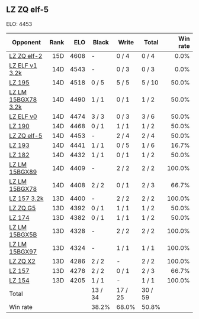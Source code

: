 ## LZ ZQ elf-5 ##

ELO: 4453

Opponent | Rank | ELO | Black | Write | Total | Win rate
---------|-----:|----:|-------|-------|-------|-------:
[LZ ZQ elf-2](LZ%20ZQ%20elf-2.md) | 15D | 4608 | - | 0 / 4 | 0 / 4 | 0.0%
[LZ ELF v1 3.2k](LZ%20ELF%20v1%203.2k.md) | 14D | 4543 | - | 0 / 3 | 0 / 3 | 0.0%
[LZ 195](LZ%20195.md) | 14D | 4518 | 0 / 5 | 5 / 5 | 5 / 10 | 50.0%
[LZ LM 15BGX78 3.2k](LZ%20LM%2015BGX78%203.2k.md) | 14D | 4490 | 1 / 1 | 0 / 1 | 1 / 2 | 50.0%
[LZ ELF v0](LZ%20ELF%20v0.md) | 14D | 4474 | 3 / 3 | 0 / 3 | 3 / 6 | 50.0%
[LZ 190](LZ%20190.md) | 14D | 4468 | 0 / 1 | 1 / 1 | 1 / 2 | 50.0%
[LZ ZQ elf-5](LZ%20ZQ%20elf-5.md) | 14D | 4453 | - | 2 / 4 | 2 / 4 | 50.0%
[LZ 193](LZ%20193.md) | 14D | 4441 | 1 / 1 | 0 / 5 | 1 / 6 | 16.7%
[LZ 182](LZ%20182.md) | 14D | 4432 | 1 / 1 | 0 / 1 | 1 / 2 | 50.0%
[LZ LM 15BGX89](LZ%20LM%2015BGX89.md) | 14D | 4409 | - | 2 / 2 | 2 / 2 | 100.0%
[LZ LM 15BGX78](LZ%20LM%2015BGX78.md) | 14D | 4408 | 2 / 2 | 0 / 1 | 2 / 3 | 66.7%
[LZ 157 3.2k](LZ%20157%203.2k.md) | 13D | 4400 | - | 2 / 2 | 2 / 2 | 100.0%
[LZ ZQ G5](LZ%20ZQ%20G5.md) | 13D | 4392 | 0 / 1 | 1 / 1 | 1 / 2 | 50.0%
[LZ 174](LZ%20174.md) | 13D | 4382 | 0 / 1 | 1 / 1 | 1 / 2 | 50.0%
[LZ LM 15BGX5B](LZ%20LM%2015BGX5B.md) | 13D | 4328 | - | 2 / 2 | 2 / 2 | 100.0%
[LZ LM 15BGX97](LZ%20LM%2015BGX97.md) | 13D | 4324 | - | 1 / 1 | 1 / 1 | 100.0%
[LZ ZQ X2](LZ%20ZQ%20X2.md) | 13D | 4286 | 2 / 2 | - | 2 / 2 | 100.0%
[LZ 157](LZ%20157.md) | 13D | 4278 | 2 / 2 | 0 / 1 | 2 / 3 | 66.7%
[LZ 154](LZ%20154.md) | 13D | 4205 | 1 / 1 | - | 1 / 1 | 100.0%
Total | | | 13 / 34 | 17 / 25 | 30 / 59 | 
Win rate| | | 38.2% | 68.0% | 50.8% | 
